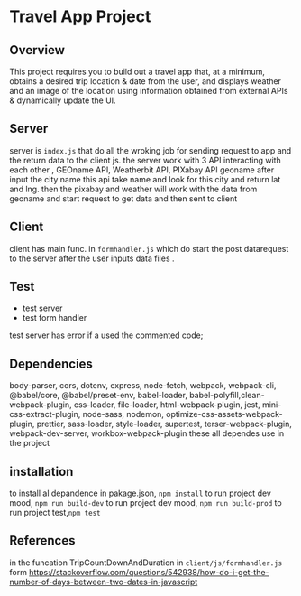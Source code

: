 # Travel App Project

## Overview
This project requires you to build out a travel app that, at a minimum, obtains a desired trip location & date from the user, and displays weather and an image of the location using information obtained from external APIs & dynamically update the UI.

## Server
 server is `index.js` that do all the wroking job for sending request to app and the return data to the client js.
 the server work with 3 API interacting with each other , GEOname API, Weatherbit API, PIXabay API 
 geoname after input the city name this api take name and look for this city and return lat and lng.
 then the pixabay and weather will work with the data from geoname and start request to get data and then sent to client

 
## Client
client has  main func. in `formhandler.js` which do start the post datarequest to the server after the user inputs data files .

## Test 
- test server 
- test form handler

test server has error if a used the commented code; 
## Dependencies
body-parser, cors, dotenv, express, node-fetch, webpack, webpack-cli, @babel/core,  @babel/preset-env,
babel-loader, babel-polyfill,clean-webpack-plugin, css-loader, file-loader, html-webpack-plugin,
jest, mini-css-extract-plugin, node-sass, nodemon, optimize-css-assets-webpack-plugin, prettier, sass-loader, style-loader, supertest, terser-webpack-plugin, webpack-dev-server, workbox-webpack-plugin
 these all dependes use in the project 

 ## installation 
  to install al depandence in pakage.json, `npm install` 
   to run project dev mood, `npm run build-dev`
   to run project dev mood, `npm run build-prod`
   to run project test,`npm test`
## References
in the funcation TripCountDownAndDuration in `client/js/formhandler.js` form https://stackoverflow.com/questions/542938/how-do-i-get-the-number-of-days-between-two-dates-in-javascript







